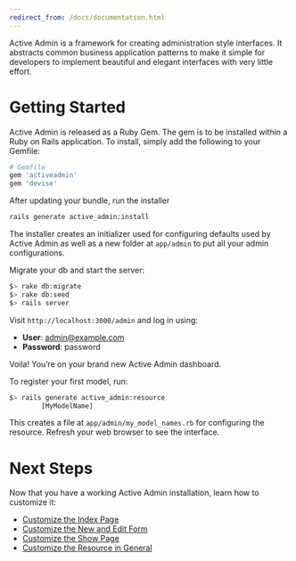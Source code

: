 ```yaml
---
redirect_from: /docs/documentation.html
---
```


Active Admin is a framework for creating administration style interfaces. It
abstracts common business application patterns to make it simple for developers
to implement beautiful and elegant interfaces with very little effort.

# Getting Started

Active Admin is released as a Ruby Gem. The gem is to be installed within a Ruby
on Rails application. To install, simply add the following to your Gemfile:

```ruby
# Gemfile
gem 'activeadmin'
gem 'devise'
```

After updating your bundle, run the installer

```bash
rails generate active_admin:install
```

The installer creates an initializer used for configuring defaults used by
Active Admin as well as a new folder at `app/admin` to put all your admin
configurations.

Migrate your db and start the server:

```bash
$> rake db:migrate
$> rake db:seed
$> rails server
```

Visit `http://localhost:3000/admin` and log in using:

* __User__: admin@example.com
* __Password__: password

Voila! You&#8217;re on your brand new Active Admin dashboard.

To register your first model, run:

```bash
$> rails generate active_admin:resource
        [MyModelName]
```

This creates a file at `app/admin/my_model_names.rb` for configuring the
resource. Refresh your web browser to see the interface.

# Next Steps

Now that you have a working Active Admin installation, learn how to customize it:

* [Customize the Index Page](3-index-pages.md)
* [Customize the New and Edit Form](5-forms.md)
* [Customize the Show Page](6-show-pages.md)
* [Customize the Resource in General](2-resource-customization.md)
